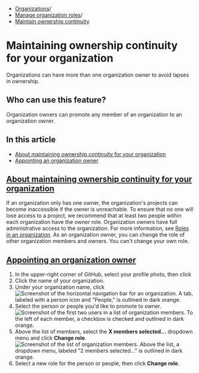   * [Organizations](https://docs.github.com/en/organizations "Organizations")/
  * [Manage organization roles](https://docs.github.com/en/organizations/managing-peoples-access-to-your-organization-with-roles "Manage organization roles")/
  * [Maintain ownership continuity](https://docs.github.com/en/organizations/managing-peoples-access-to-your-organization-with-roles/maintaining-ownership-continuity-for-your-organization "Maintain ownership continuity")


# Maintaining ownership continuity for your organization
Organizations can have more than one organization owner to avoid lapses in ownership.
## Who can use this feature?
Organization owners can promote any member of an organization to an organization owner.
## In this article
  * [About maintaining ownership continuity for your organization](https://docs.github.com/en/organizations/managing-peoples-access-to-your-organization-with-roles/maintaining-ownership-continuity-for-your-organization#about-maintaining-ownership-continuity-for-your-organization)
  * [Appointing an organization owner](https://docs.github.com/en/organizations/managing-peoples-access-to-your-organization-with-roles/maintaining-ownership-continuity-for-your-organization#appointing-an-organization-owner)


## [About maintaining ownership continuity for your organization](https://docs.github.com/en/organizations/managing-peoples-access-to-your-organization-with-roles/maintaining-ownership-continuity-for-your-organization#about-maintaining-ownership-continuity-for-your-organization)
If an organization only has one owner, the organization's projects can become inaccessible if the owner is unreachable. To ensure that no one will lose access to a project, we recommend that at least two people within each organization have the owner role.
Organization owners have full administrative access to the organization. For more information, see [Roles in an organization](https://docs.github.com/en/organizations/managing-peoples-access-to-your-organization-with-roles/roles-in-an-organization).
As an organization owner, you can change the role of other organization members and owners. You can't change your own role.
## [Appointing an organization owner](https://docs.github.com/en/organizations/managing-peoples-access-to-your-organization-with-roles/maintaining-ownership-continuity-for-your-organization#appointing-an-organization-owner)
  1. In the upper-right corner of GitHub, select your profile photo, then click 
  2. Click the name of your organization.
  3. Under your organization name, click 
![Screenshot of the horizontal navigation bar for an organization. A tab, labeled with a person icon and "People," is outlined in dark orange.](https://docs.github.com/assets/cb-18976/images/help/organizations/organization-people-tab.png)
  4. Select the person or people you'd like to promote to owner.
![Screenshot of the first two users in a list of organization members. To the left of each member, a checkbox is checked and outlined in dark orange.](https://docs.github.com/assets/cb-23668/images/help/teams/list-of-members-selected-bulk.png)
  5. Above the list of members, select the **X members selected...** dropdown menu and click **Change role**.
![Screenshot of the list of organization members. Above the list, a dropdown menu, labeled "2 members selected..." is outlined in dark orange.](https://docs.github.com/assets/cb-38857/images/help/teams/user-bulk-management-options.png)
  6. Select a new role for the person or people, then click **Change role**.


